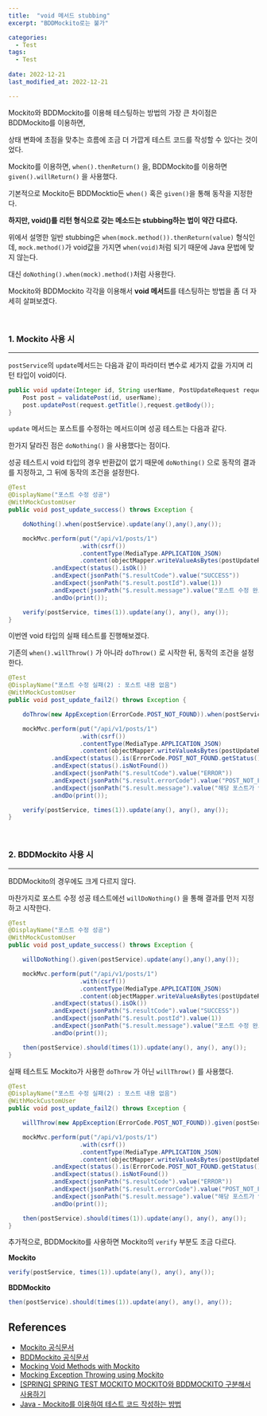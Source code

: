```yaml
---
title:  "void 메서드 stubbing" 
excerpt: "BDDMockito로는 불가"

categories:
  - Test
tags:
  - Test
 
date: 2022-12-21
last_modified_at: 2022-12-21

---
```


Mockito와 BDDMockito를 이용해 테스팅하는 방법의 가장 큰 차이점은 BDDMockito를 이용하면,

상태 변화에 초점을 맞추는 흐름에 조금 더 가깝게 테스트 코드를 작성할 수 있다는 것이었다.

Mockito를 이용하면, `when().thenReturn()` 을, BDDMockito를 이용하면 `given().willReturn()` 을 사용했다.

기본적으로 Mockito든 BDDMocktio든 `when()` 혹은 `given()`을 통해 동작을 지정한다.

**하지만, void()를 리턴 형식으로 갖는 메소드는 stubbing하는 법이 약간 다르다.**

위에서 설명한 일반 stubbing은 `when(mock.method()).thenReturn(value)` 형식인데, `mock.method()`가 void값을 가지면 `when(void)`처럼 되기 때문에 Java 문법에 맞지 않는다.

대신 `doNothing().when(mock).method()`처럼 사용한다.

Mockito와 BDDMockito 각각을 이용해서 **void 메서드**를 테스팅하는 방법을 좀 더 자세히 살펴보겠다.

<br>

### 1. Mockito 사용 시
---

`postService`의 `update`메서드는 다음과 같이 파라미터 변수로 세가지 값을 가지며 리턴 타입이 void이다. 
```java
public void update(Integer id, String userName, PostUpdateRequest request) {
    Post post = validatePost(id, userName);
    post.updatePost(request.getTitle(),request.getBody());
}
```

`update` 메서드는 포스트를 수정하는 메서드이며 성공 테스트는 다음과 같다.

한가지 달라진 점은 `doNothing()` 을 사용했다는 점이다.

성공 테스트시 void 타입의 경우 반환값이 없기 때문에 `doNothing()` 으로 동작의 결과를 지정하고, 그 뒤에 동작의 조건을 설정한다.

```java
@Test
@DisplayName("포스트 수정 성공")
@WithMockCustomUser
public void post_update_success() throws Exception {

    doNothing().when(postService).update(any(),any(),any());

    mockMvc.perform(put("/api/v1/posts/1")
                    .with(csrf())
                    .contentType(MediaType.APPLICATION_JSON)
                    .content(objectMapper.writeValueAsBytes(postUpdateRequest)))
            .andExpect(status().isOk())
            .andExpect(jsonPath("$.resultCode").value("SUCCESS"))
            .andExpect(jsonPath("$.result.postId").value(1))
            .andExpect(jsonPath("$.result.message").value("포스트 수정 완료"))
            .andDo(print());

    verify(postService, times(1)).update(any(), any(), any());
}
```

이번엔 void 타입의 실패 테스트를 진행해보겠다.

기존의 `when().willThrow()` 가 아니라 `doThrow()` 로 시작한 뒤, 동작의 조건을 설정한다.

```java
@Test
@DisplayName("포스트 수정 실패(2) : 포스트 내용 없음")
@WithMockCustomUser
public void post_update_fail2() throws Exception {

    doThrow(new AppException(ErrorCode.POST_NOT_FOUND)).when(postService).update(any(),any(), any());

    mockMvc.perform(put("/api/v1/posts/1")
                    .with(csrf())
                    .contentType(MediaType.APPLICATION_JSON)
                    .content(objectMapper.writeValueAsBytes(postUpdateRequest)))
            .andExpect(status().is(ErrorCode.POST_NOT_FOUND.getStatus().value()))
            .andExpect(status().isNotFound())
            .andExpect(jsonPath("$.resultCode").value("ERROR"))
            .andExpect(jsonPath("$.result.errorCode").value("POST_NOT_FOUND"))
            .andExpect(jsonPath("$.result.message").value("해당 포스트가 없습니다."))
            .andDo(print());

    verify(postService, times(1)).update(any(), any(), any());
}

```

<br>

### 2. BDDMockito 사용 시
---

BDDMockito의 경우에도 크게 다르지 않다.

마찬가지로 포스트 수정 성공 테스트에선 `willDoNothing()` 을 통해 결과를 먼저 지정하고 시작한다.

```java
@Test
@DisplayName("포스트 수정 성공")
@WithMockCustomUser
public void post_update_success() throws Exception {

    willDoNothing().given(postService).update(any(),any(),any());

    mockMvc.perform(put("/api/v1/posts/1")
                    .with(csrf())
                    .contentType(MediaType.APPLICATION_JSON)
                    .content(objectMapper.writeValueAsBytes(postUpdateRequest)))
            .andExpect(status().isOk())
            .andExpect(jsonPath("$.resultCode").value("SUCCESS"))
            .andExpect(jsonPath("$.result.postId").value(1))
            .andExpect(jsonPath("$.result.message").value("포스트 수정 완료"))
            .andDo(print());

    then(postService).should(times(1)).update(any(), any(), any());
}
```

실패 테스트도 Mockito가 사용한 `doThrow` 가 아닌 `willThrow()` 를 사용했다.

```java
@Test
@DisplayName("포스트 수정 실패(2) : 포스트 내용 없음")
@WithMockCustomUser
public void post_update_fail2() throws Exception {

    willThrow(new AppException(ErrorCode.POST_NOT_FOUND)).given(postService).update(any(),any(), any());

    mockMvc.perform(put("/api/v1/posts/1")
                    .with(csrf())
                    .contentType(MediaType.APPLICATION_JSON)
                    .content(objectMapper.writeValueAsBytes(postUpdateRequest)))
            .andExpect(status().is(ErrorCode.POST_NOT_FOUND.getStatus().value()))
            .andExpect(status().isNotFound())
            .andExpect(jsonPath("$.resultCode").value("ERROR"))
            .andExpect(jsonPath("$.result.errorCode").value("POST_NOT_FOUND"))
            .andExpect(jsonPath("$.result.message").value("해당 포스트가 없습니다."))
            .andDo(print());

    then(postService).should(times(1)).update(any(), any(), any());
}

```

추가적으로, BDDMockito를 사용하면 Mockito의 `verify` 부분도 조금 다르다.

**Mockito**

```java
verify(postService, times(1)).update(any(), any(), any());
```

**BDDMockito**

```java
then(postService).should(times(1)).update(any(), any(), any());
```

## References

* [Mockito 공식문서](https://javadoc.io/doc/org.mockito/mockito-core/latest/org/mockito/Mockito.html)
* [BDDMockito 공식문서](https://javadoc.io/doc/org.mockito/mockito-core/latest/org/mockito/BDDMockito.html)
* [Mocking Void Methods with Mockito](https://www.baeldung.com/mockito-void-methods)
* [Mocking Exception Throwing using Mockito](https://www.baeldung.com/mockito-exceptions)
* [[SPRING] SPRING TEST MOCKITO  MOCKITO와 BDDMOCKITO 구분해서 사용하기](https://yhmane.tistory.com/198)
* [Java - Mockito를 이용하여 테스트 코드 작성하는 방법](https://codechacha.com/ko/mockito-best-practice/)
